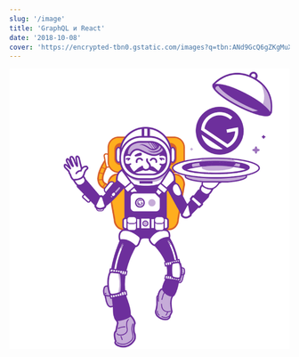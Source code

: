 ```yaml
---
slug: '/image'
title: 'GraphQL и React'
date: '2018-10-08'
cover: 'https://encrypted-tbn0.gstatic.com/images?q=tbn:ANd9GcQ6gZKgMuX3f5WY0d-1Bf9pxHX9zejHBtJtAtKkqStJYCi-iAM2fw'
---
```


![Drag Racing](qwe.png)
